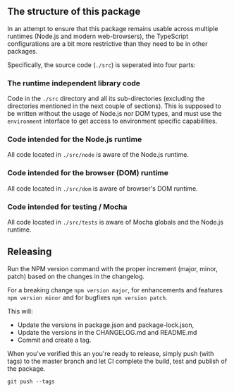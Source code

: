 ## The structure of this package

In an attempt to ensure that this package remains usable across multiple runtimes (Node.js and modern web-browsers), the TypeScript configurations are a bit more restrictive than they need to be in other packages.

Specifically, the source code (`./src`) is seperated into four parts:

### The runtime independent library code

Code in the `./src` directory and all its sub-directories (excluding the directories mentioned in the next couple of sections).
This is supposed to be written without the usage of Node.js nor DOM types, and must use the `environment` interface to get access to environment specific capabilities.

### Code intended for the Node.js runtime

All code located in `./src/node` is aware of the Node.js runtime.

### Code intended for the browser (DOM) runtime

All code located in `./src/dom` is aware of browser's DOM runtime.

### Code intended for testing / Mocha

All code located in `./src/tests` is aware of Mocha globals and the Node.js runtime.

## Releasing

Run the NPM version command with the proper increment (major, minor, patch) based on the changes in the changelog.

For a breaking change `npm version major`, for enhancements and features `npm version minor` and for bugfixes `npm version patch`.

This will:
- Update the versions in package.json and package-lock.json,
- Update the versions in the CHANGELOG.md and README.md
- Commit and create a tag.

When you've verified this an you're ready to release, simply push (with tags) to the master branch and let CI complete the build, test and publish of the package.

```
git push --tags
```
